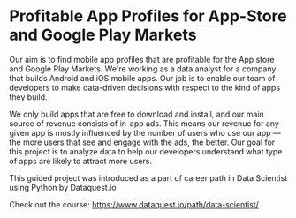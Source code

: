 # Profitable App Profiles for App-Store and Google Play Markets

Our aim is to find mobile app profiles that are profitable for the App store and Google Play Markets. We're working as a data analyst for a company that builds Android and iOS mobile apps. Our job is to enable our team of developers to make data-driven decisions with respect to the kind of apps they build.

We only build apps that are free to download and install, and our main source of revenue consists of in-app ads. This means our revenue for any given app is mostly influenced by the number of users who use our app — the more users that see and engage with the ads, the better. Our goal for this project is to analyze data to help our developers understand what type of apps are likely to attract more users.


This guided project was introduced as a part of career path in Data Scientist using Python by Dataquest.io

Check out the course: https://www.dataquest.io/path/data-scientist/
